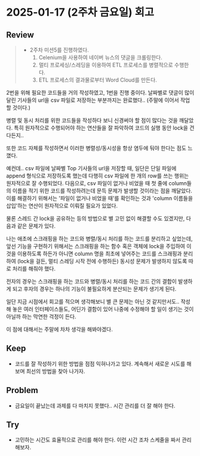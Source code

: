 # 2025-01-17 (2주차 금요일) 회고

## Review

> * 2주차 미션5를 진행하였다.
>   1. Celenium을 사용하여 네이버 뉴스의 댓글을 크롤링한다.
>   2. 멀티 프로세싱/스레딩을 이용하여 ETL 프로세스를 병렬적으로 수행한다.
>   3. ETL 프로세스의 결과물로부터 Word Cloud를 만든다.

2번을 위해 필요한 코드들을 거의 작성하였고, 1번을 진행 중이다.
날짜별로 댓글이 많이 달린 기사들의 url을 csv 파일로 저장하는 부분까지는 완료했다..
(주말에 이어서 작업할 것이다.)

병렬 및 동시 처리를 위한 코드들을 작성하다 보니 신경써야 할 점이 많다는 것을 깨달았다.
특히 원자적으로 수행되어야 하는 연산들을 잘 파악하여 코드의 실행 동안 lock을 건다든지..

또한 코드 자체를 작성하면서 이러한 병렬성/동시성을 항상 염두에 둬야 한다는 점도 느꼈다.

예컨데.. csv 파일에 날짜별 Top 기사들의 url을 저장할 때, 일단은 단일 파일에 append 형식으로 저장하도록 했는데
다행히 csv 파일에 한 개의 row를 쓰는 행위는 원자적으로 잘 수행되었다.
다음으로, csv 파일이 없거나 비었을 때 첫 줄에 column들의 이름을 적기 위한 코드를 작성하려는데
문득 문제가 발생할 것이라는 점을 깨달았다.
이를 해결하기 위해서는 '파일이 없거나 비었을 때'를 확인하는 것과 'column 이름들을 삽입'하는 연산이 원자적으로 이뤄질 필요가 있었다.

물론 스레드 간 lock을 공유하는 등의 방법으로 별 고민 없이 해결할 수도 있겠지만, 다음과 같은 문제가 있다.

나는 애초에 스크래핑을 하는 코드와 병렬/동시 처리를 하는 코드를 분리하고 싶었는데,
앞선 기능을 구현하기 위해서는 스크래핑을 하는 함수 혹은 객체에 lock을 주입하여 이것을 이용하도록 하든가
아니면 column 명을 최초에 넣어주는 코드를 스크래핑과 분리하여 (lock을 걸든, 멀티 스레딩 시작 전에 수행하든)
동시성 문제가 발생하지 않도록 따로 처리를 해줘야 했다.

전자의 경우는 스크래핑을 하는 코드와 병렬/동시 처리를 하는 코드 간의 결합이 발생하게 되고
후자의 경우는 하나의 기능이 불필요하게 분산되는 문제가 생기게 된다.

일단 지금 시점에서 회고를 적으며 생각해보니 별 큰 문제는 아닌 것 같지만서도..
작성해 놓은 여러 인터페이스들도, 어딘가 결함이 있어 나중에 수정해야 할 일이 생기는 것이 아닐까 하는 막연한 걱정이 든다.

이 점에 대해서는 주말에 차차 생각을 해봐야겠다.

## Keep

* 코드를 잘 작성하기 위한 방법을 점점 익혀나가고 있다. 계속해서 새로운 시도를 해보며 최선의 방법을 찾아 나가자.

## Problem

* 금요일이 끝났는데 과제를 다 마치지 못했다.. 시간 관리를 더 잘 해야 한다.

## Try

* 고민하는 시간도 효율적으로 관리를 해야 한다. 이런 시간 조차 스케줄을 짜서 관리해보자.